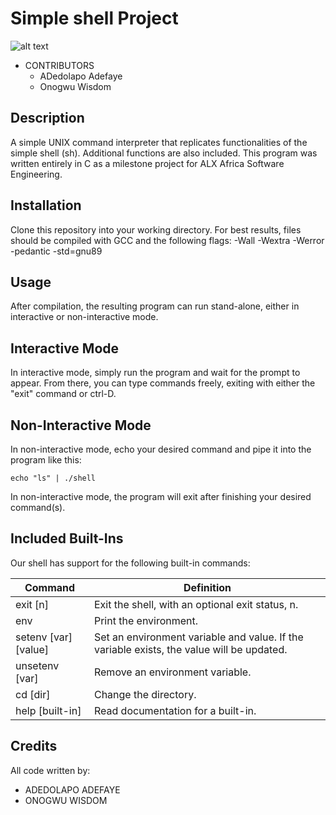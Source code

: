# Simple shell Project
![alt text](https://s3.amazonaws.com/intranet-projects-files/holbertonschool-low_level_programming/235/shell.jpeg)

* CONTRIBUTORS
	* ADedolapo Adefaye 
	* Onogwu Wisdom

## Description
A simple UNIX command interpreter that replicates functionalities of the simple shell (sh). Additional functions are also included. This program was written entirely in C as a milestone project for ALX Africa Software Engineering.

## Installation
Clone this repository into your working directory. For best results, files should be compiled with GCC and the following flags: -Wall -Wextra -Werror -pedantic -std=gnu89

## Usage
After compilation, the resulting program can run stand-alone, either in interactive or non-interactive mode.

## Interactive Mode
In interactive mode, simply run the program and wait for the prompt to appear. From there, you can type commands freely, exiting with either the "exit" command or ctrl-D.

## Non-Interactive Mode
In non-interactive mode, echo your desired command and pipe it into the program like this:

`echo "ls" | ./shell`

In non-interactive mode, the program will exit after finishing your desired command(s).

## Included Built-Ins
Our shell has support for the following built-in commands:

| Command             | Definition                                                                                |
| ------------------- | ----------------------------------------------------------------------------------------- |
| exit [n]            | Exit the shell, with an optional exit status, n.                                          |
| env                 | Print the environment.                                                                    |
| setenv [var][value] | Set an environment variable and value. If the variable exists, the value will be updated. |
| unsetenv [var]      | Remove an environment variable.                                                           |
| cd [dir]            | Change the directory.                                                                     |
| help [built-in]     | Read documentation for a built-in.                                                        |


## Credits
All code written by:
* ADEDOLAPO ADEFAYE 
* ONOGWU WISDOM
